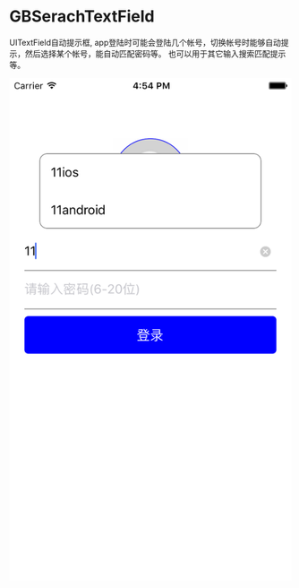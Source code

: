 # GBSerachTextField
UITextField自动提示框, app登陆时可能会登陆几个帐号，切换帐号时能够自动提示，然后选择某个帐号，能自动匹配密码等。 也可以用于其它输入搜索匹配提示等。

![image](https://github.com/jackbobobo/GBSearchTextField/raw/master/snap1.png)
